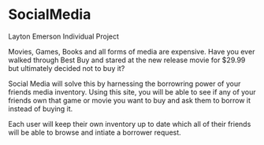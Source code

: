 # SocialMedia

Layton Emerson Individual Project

Movies, Games, Books and all forms of media are expensive. Have you ever walked through Best Buy and stared at the new release movie for $29.99 but ultimately decided not to buy it?

Social Media will solve this by harnessing the borrowring power of your friends media inventory. Using this site, you will be able to see if any of your friends own that game or movie you want to buy and ask them to borrow it instead of buying it.

Each user will keep their own inventory up to date which all of their friends will be able to browse and intiate a borrower request.



